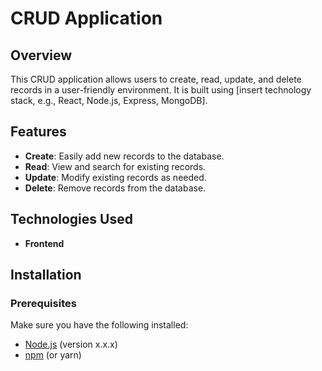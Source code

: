 # CRUD Application  

## Overview  
This CRUD application allows users to create, read, update, and delete records in a user-friendly environment. It is built using [insert technology stack, e.g., React, Node.js, Express, MongoDB].  

## Features  
- **Create**: Easily add new records to the database.  
- **Read**: View and search for existing records.  
- **Update**: Modify existing records as needed.  
- **Delete**: Remove records from the database.  

## Technologies Used  
- **Frontend**

## Installation  

### Prerequisites  
Make sure you have the following installed:  
- [Node.js](https://nodejs.org/) (version x.x.x)  
- [npm](https://www.npmjs.com/) (or yarn)  
